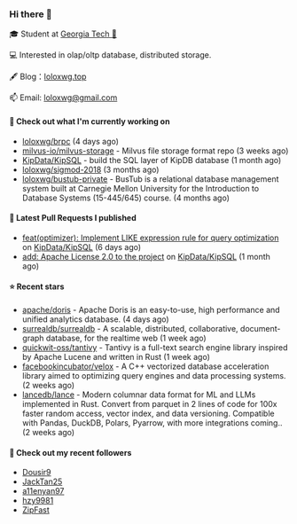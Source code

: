 ### Hi there 👋


 
🎓 Student at [Georgia Tech 🐝](https://www.gatech.edu/)

💻 Interested in olap/oltp database, distributed storage.

🖋 Blog：[loloxwg.top](https://loloxwg.top)



📫 Email: [loloxwg@gmail.com](mailto:loloxwg@gmail.com)



#### 👷 Check out what I'm currently working on

- [loloxwg/brpc](https://github.com/loloxwg/brpc) (4 days ago)
- [milvus-io/milvus-storage](https://github.com/milvus-io/milvus-storage) - Milvus file storage format repo (3 weeks ago)
- [KipData/KipSQL](https://github.com/KipData/KipSQL) - build the SQL layer of KipDB database (1 month ago)
- [loloxwg/sigmod-2018](https://github.com/loloxwg/sigmod-2018) (3 months ago)
- [loloxwg/bustub-private](https://github.com/loloxwg/bustub-private) - BusTub is a relational database management system built at Carnegie Mellon University for the Introduction to Database Systems (15-445/645) course. (4 months ago)

#### 🔨 Latest Pull Requests I published

- [feat(optimizer): Implement LIKE expression rule for query optimization](https://github.com/KipData/KipSQL/pull/96) on [KipData/KipSQL](https://github.com/KipData/KipSQL) (6 days ago)
- [add: Apache License 2.0 to the project](https://github.com/KipData/KipSQL/pull/85) on [KipData/KipSQL](https://github.com/KipData/KipSQL) (1 month ago)

#### ⭐ Recent stars

- [apache/doris](https://github.com/apache/doris) - Apache Doris is an easy-to-use, high performance and unified analytics database. (4 days ago)
- [surrealdb/surrealdb](https://github.com/surrealdb/surrealdb) - A scalable, distributed, collaborative, document-graph database, for the realtime web (1 week ago)
- [quickwit-oss/tantivy](https://github.com/quickwit-oss/tantivy) - Tantivy is a full-text search engine library inspired by Apache Lucene and written in Rust (1 week ago)
- [facebookincubator/velox](https://github.com/facebookincubator/velox) - A C&#43;&#43; vectorized database acceleration library aimed to optimizing query engines and data processing systems. (2 weeks ago)
- [lancedb/lance](https://github.com/lancedb/lance) - Modern columnar data format for ML and LLMs implemented in Rust. Convert from parquet in 2 lines of code for 100x faster random access, vector index, and data versioning. Compatible with Pandas, DuckDB, Polars, Pyarrow, with more integrations coming.. (2 weeks ago)

#### 👯 Check out my recent followers

- [Dousir9](https://github.com/Dousir9)
- [JackTan25](https://github.com/JackTan25)
- [a11enyan97](https://github.com/a11enyan97)
- [hzy9981](https://github.com/hzy9981)
- [ZipFast](https://github.com/ZipFast)

